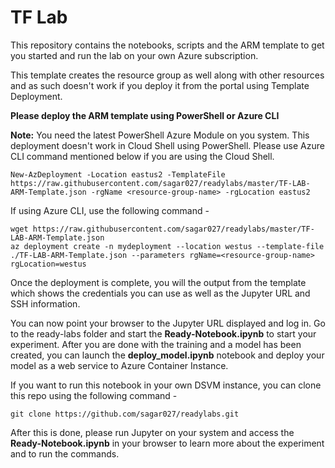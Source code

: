 # TF Lab

This repository contains the notebooks, scripts and the ARM template to get you started and run the lab on your own Azure subscription.

This template creates the resource group as well along with other resources and as such doesn't work if you deploy it from the portal using Template Deployment.

**Please deploy the ARM template using PowerShell or Azure CLI**

**Note:** You need the latest PowerShell Azure Module on you system. This deployment doesn't work in Cloud Shell using PowerShell. Please use Azure CLI command mentioned below if you are using the Cloud Shell.

```
New-AzDeployment -Location eastus2 -TemplateFile https://raw.githubusercontent.com/sagar027/readylabs/master/TF-LAB-ARM-Template.json -rgName <resource-group-name> -rgLocation eastus2
```

If using Azure CLI, use the following command -

```
wget https://raw.githubusercontent.com/sagar027/readylabs/master/TF-LAB-ARM-Template.json
az deployment create -n mydeployment --location westus --template-file ./TF-LAB-ARM-Template.json --parameters rgName=<resource-group-name> rgLocation=westus
```

Once the deployment is complete, you will the output from the template which shows the credentials you can use as well as the Jupyter URL and SSH information.

You can now point your browser to the Jupyter URL displayed and log in. Go to the ready-labs folder and start the **Ready-Notebook.ipynb** to start your experiment. After you are done with the training and a model has been created, you can launch the **deploy_model.ipynb** notebook and deploy your model as a web service to Azure Container Instance.

If you want to run this notebook in your own DSVM instance, you can clone this repo using the following command -

```
git clone https://github.com/sagar027/readylabs.git
```

After this is done, please run Jupyter on your system and access the **Ready-Notebook.ipynb** in your browser to learn more about the experiment and to run the commands.
